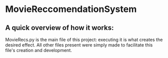 # MovieReccomendationSystem
## A quick overview of how it works:
MovieRecs.py is the main file of this project: executing it is what creates the desired effect. All other files present were simply made to facilitate this file's creation and development.
